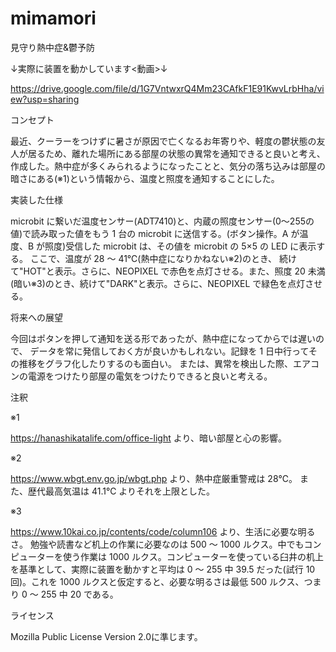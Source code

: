 # mimamori

見守り熱中症&鬱予防


↓実際に装置を動かしています<動画>↓

https://drive.google.com/file/d/1G7VntwxrQ4Mm23CAfkF1E91KwvLrbHha/view?usp=sharing

コンセプト

最近、クーラーをつけずに暑さが原因で亡くなるお年寄りや、軽度の鬱状態の友人が居るため、離れた場所にある部屋の状態の異常を通知できると良いと考え、作成した。熱中症が多くみられるようになったことと、気分の落ち込みは部屋の暗さにある(※1)という情報から、温度と照度を通知することにした。


実装した仕様

microbit に繋いだ温度センサー(ADT7410)と、内蔵の照度センサー(0～255の値)で読み取った値をもう 1 台の microbit に送信する。(ボタン操作。A が温度、B が照度)受信した microbit は、その値を microbit の 5×5 の LED に表示する。
ここで、温度が 28 ～ 41℃(熱中症になりかねない※2)のとき、 続けて"HOT"と表示。さらに、NEOPIXEL で赤色を点灯させる。また、照度 20 未満 (暗い※3)のとき、続けて"DARK"と表示。さらに、NEOPIXEL で緑色を点灯させる。


将来への展望

今回はポタンを押して通知を送る形であったが、熱中症になってからでは遅いので、 データを常に発信しておく方が良いかもしれない。記録を 1 日中行ってその推移をグラフ化したりするのも面白い。 または、異常を検出した際、エアコンの電源をつけたり部屋の電気をつけたりできると良いと考える。


注釈

※1

https://hanashikatalife.com/office-light より、暗い部屋と心の影響。

※2

https://www.wbgt.env.go.jp/wbgt.php より、熱中症厳重警戒は 28℃。
また、歴代最高気温は 41.1℃ よりそれを上限とした。

※3

https://www.10kai.co.jp/contents/code/column106 より、生活に必要な明るさ。
勉強や読書など机上の作業に必要なのは 500 ～ 1000 ルクス。中でもコンピューターを使う作業は 1000 ルクス。コンピューターを使っている臼井の机上を基準として、実際に装置を動かすと平均は 0 ～ 255 中 39.5 だった(試行 10 回)。これを 1000 ルクスと仮定すると、必要な明るさは最低 500 ルクス、つまり 0 ～ 255 中 20 である。


ライセンス

Mozilla Public License Version 2.0に準じます。
